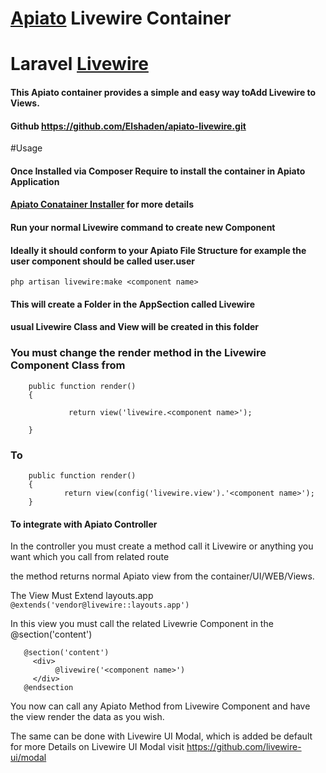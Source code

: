 # [Apiato](https://github.com/apiato/apiato) Livewire Container
# Laravel  [Livewire](https://laravel-livewire.com/)


#### This Apiato container provides a simple and easy way toAdd Livewire to Views.

#### Github https://github.com/Elshaden/apiato-livewire.git

#Usage

#### Once Installed via Composer Require  to install the container in Apiato Application
#### [Apiato Conatainer Installer](http://apiato.io/docs/getting-started/container-installer)  for more details

#### Run your normal  Livewire command to create new Component

#### Ideally it should conform to your Apiato File Structure for example the user component should be called  user.user


`
php artisan livewire:make <component name>
`

#### This will create a Folder in the AppSection called  Livewire
#### usual Livewire Class and View will be created in this folder

### You must change  the render method in the Livewire Component Class   from

```
    public function render()
    {

             return view('livewire.<component name>');

    }
```
### To

```
    public function render()
    {
            return view(config('livewire.view').'<component name>');
    }
```
      

#### To integrate with Apiato Controller
  In the controller you must create a method call it Livewire or anything you want  which you call from related route

 the method returns normal Apiato view from the container/UI/WEB/Views.

 The View Must Extend layouts.app 
 `@extends('vendor@livewire::layouts.app')`

 In this view you must call the related Livewrie Component in the @section('content') 
 ```
    @section('content')
      <div>
           @livewire('<component name>')
      </div>
    @endsection
```


You now can call any Apiato Method from Livewire Component and have the view render the data as you wish.  

The same can be done with Livewire UI Modal, which is added be default
for more Details on Livewire UI Modal visit  https://github.com/livewire-ui/modal
   
   
    







